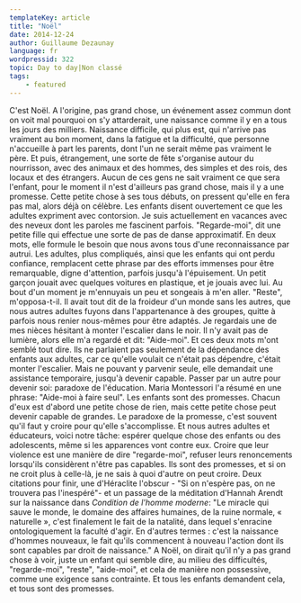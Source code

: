 ```yaml
---
templateKey: article
title: "Noël"
date: 2014-12-24
author: Guillaume Dezaunay
language: fr
wordpressid: 322
topic: Day to day|Non classé
tags:
    - featured
---
```


C'est Noël. A l'origine, pas grand chose, un événement assez commun dont on voit mal pourquoi on s'y attarderait, une naissance comme il y en a tous les jours des milliers. Naissance difficile, qui plus est, qui n'arrive pas vraiment au bon moment, dans la fatigue et la difficulté, que personne n'accueille à part les parents, dont l'un ne serait même pas vraiment le père. Et puis, étrangement, une sorte de fête s'organise autour du nourrisson, avec des animaux et des hommes, des simples et des rois, des locaux et des étrangers. Aucun de ces gens ne sait vraiment ce que sera l'enfant, pour le moment il n'est d'ailleurs pas grand chose, mais il y a une promesse. Cette petite chose à ses tous débuts, on pressent qu'elle en fera pas mal, alors déjà on célèbre.
Les enfants disent ouvertement ce que les adultes expriment avec contorsion. Je suis actuellement en vacances avec des neveux dont les paroles me fascinent parfois. "Regarde-moi", dit une petite fille qui effectue une sorte de pas de danse approximatif. En deux mots, elle formule le besoin que nous avons tous d'une reconnaissance par autrui. Les adultes, plus compliqués, ainsi que les enfants qui ont perdu confiance, remplacent cette phrase par des efforts immenses pour être remarquable, digne d'attention, parfois jusqu'à l'épuisement. Un petit garçon jouait avec quelques voitures en plastique, et je jouais avec lui. Au bout d'un moment je m'ennuyais un peu et songeais à m'en aller. "Reste", m'opposa-t-il. Il avait tout dit de la froideur d'un monde sans les autres, que nous autres adultes fuyons dans l'appartenance à des groupes, quitte à parfois nous renier nous-mêmes pour être adaptés. Je regardais une de mes nièces hésitant à monter l'escalier dans le noir. Il n'y avait pas de lumière, alors elle m'a regardé et dit: "Aide-moi". Et ces deux mots m'ont semblé tout dire. Ils ne parlaient pas seulement de la dépendance des enfants aux adultes, car ce qu'elle voulait ce n'était pas dépendre, c'était monter l'escalier. Mais ne pouvant y parvenir seule, elle demandait une assistance temporaire, jusqu'à devenir capable. Passer par un autre pour devenir soi: paradoxe de l'éducation. Maria Montessori l'a résumé en une phrase: "Aide-moi à faire seul".
Les enfants sont des promesses. Chacun d'eux est d'abord une petite chose de rien, mais cette petite chose peut devenir capable de grandes. Le paradoxe de la promesse, c'est souvent qu'il faut y croire pour qu'elle s'accomplisse. Et nous autres adultes et éducateurs, voici notre tâche: espérer quelque chose des enfants ou des adolescents, même si les apparences vont contre eux. Croire que leur violence est une manière de dire "regarde-moi", refuser leurs renoncements lorsqu'ils considèrent n'être pas capables. Ils sont des promesses, et si on ne croit plus à celle-là, je ne sais à quoi d'autre on peut croire. Deux citations pour finir, une d'Héraclite l'obscur - "Si on n'espère pas, on ne trouvera pas l'inespéré"- et un passage de la méditation d'Hannah Arendt sur la naissance dans <em>Condition de l'homme moderne</em>: "Le miracle qui sauve le monde, le domaine des affaires humaines, de la ruine normale, « naturelle », c'est finalement le fait de la natalité, dans lequel s'enracine ontologiquement la faculté d'agir. En d'autres termes : c'est la naissance d'hommes nouveaux, le fait qu'ils commencent à nouveau l'action dont ils sont capables par droit de naissance."
A Noël, on dirait qu'il n'y a pas grand chose à voir, juste un enfant qui semble dire, au milieu des difficultés, "regarde-moi", "reste", "aide-moi", et cela de manière non possessive, comme une exigence sans contrainte. Et tous les enfants demandent cela, et tous sont des promesses.

